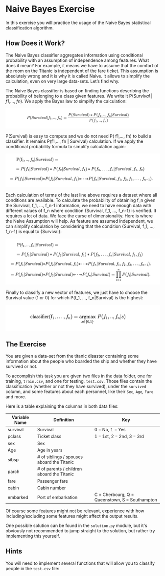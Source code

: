 # Naive Bayes Exercise

In this exercise you will practice the usage of the Naive Bayes statistical classification algorithm.

## How Does it Work?

The Naive Bayes classifier aggregates information using conditional probability with an assumption of independence among features. What does it mean? For example, it means we have to assume that the comfort of the room on the Titanic is independent of the fare ticket. This assumption is absolutely wrong and it is why it is called Naive. It allows to simplify the calculation, even on very large data-sets. Let’s find why.

The Naive Bayes classifier is based on finding functions describing the probability of belonging to a class given features. We write it P(_Survival_ | _f1_,…, _fn_). We apply the Bayes law to simplify the calculation:

![](formula1.png)

P(Survival) is easy to compute and we do not need P( f1,…, fn) to build a classifier. It remains P(f1,…, fn | Survival) calculation. If we apply the conditional probability formula to simplify calculation again:

![](formula2.png)

Each calculation of terms of the last line above requires a dataset where all conditions are available. To calculate the probability of obtaining f_n given the Survival, f_1, …, f_n-1 information, we need to have enough data with different values of f_n where condition {Survival, f_1, …, f_n-1} is verified. It requires a lot of data. We face the curse of dimensionality. Here is where the Naive Assumption will help. As feature are assumed independent, we can simplify calculation by considering that the condition {Survival, f_1, …, f_n-1} is equal to {Survival}:

![](formula3.png)

Finally to classify a new vector of features, we just have to choose the Survival value (1 or 0) for which P(f_1, …, f_n|Survival) is the highest:

![](formula4.png)

## The Exercise

You are given a data-set from the titanic disaster containing some information about the people who boarded the ship and whether they have survived or not.

To accomplish this task you are given two files in the data folder, one for training, `train.csv`, and one for testing, `test.csv`. Those files contain the classification (whether or not they have survived), under the `survived` column, and some features about each personnel, like their `Sec`, `Age`, `Fare` and more.

Here is a table explaining the columns in both data files:

| Variable Name | Definition | Key |
|---------------|------------|-----|
| survival      | Survival | 0 = No, 1 = Yes |
| pclass        | Ticket class | 1 = 1st, 2 = 2nd, 3 = 3rd |
| sex           | Sex | |
| Age           | Age in years | |
| sibsp         | # of siblings / spouses aboard the Titanic | |
| parch         | # of parents / children aboard the Titanic | |         
| fare          | Passenger fare | |
| cabin         | Cabin number | |
| embarked      | Port of embarkation | C = Cherbourg, Q = Queenstown, S = Southampton |

Of course some features might not be relevant, experience with how including/excluding some features might affect the output results.

One possible solution can be found in the `solution.py` module, but it's obviously not recommended to jump straight to the solution, but rather try implementing this yourself.

## Hints

You will need to implement several functions that will allow you to classify people in the `test.csv` file:
